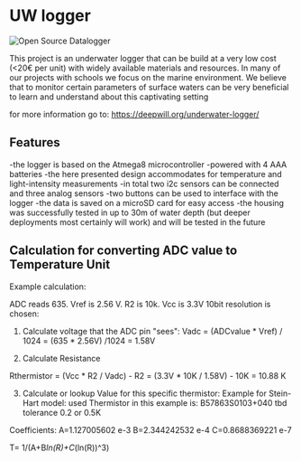 # UW logger

![Open Source Datalogger](https://deepwill.org/wp-content/uploads/2019/11/pcbdown-1024x768.jpg)

This project is an underwater logger that can be build at a very low cost (<20€ per unit) with widely available materials and resources. In many of our projects with schools we focus on the marine environment. We believe that to monitor certain parameters of surface waters can be very beneficial to learn and understand about this captivating setting

for more information go to: https://deepwill.org/underwater-logger/

## Features
-the logger is based on the Atmega8 microcontroller
-powered with 4 AAA batteries
-the here presented design accommodates for temperature and light-intensity measurements
-in total two i2c sensors can be connected and three analog sensors
-two buttons can be used to interface with the logger
-the data is saved on a microSD card for easy access
-the housing was successfully tested in up to 30m of water depth (but deeper deployments most certainly will work) and will be tested in the future



## Calculation for converting ADC value to Temperature Unit 

Example calculation: 

ADC reads 635. Vref is 2.56 V. R2 is 10k. Vcc is 3.3V 10bit resolution is chosen: 

1. Calculate voltage that the ADC pin "sees":
Vadc = (ADCvalue * Vref) / 1024 = (635 * 2.56V) /1024 = 1.58V

2. Calculate Resistance

Rthermistor = (Vcc * R2 / Vadc) - R2 = (3.3V * 10K / 1.58V) - 10K = 10.88 K

3. Calculate or lookup Value for this specific thermistor: 
Example for Stein-Hart model:
used Thermistor in this example is: B57863S0103+040 tbd tolerance 0.2 or 0.5K

Coefficients:
A=1.127005602 e-3
B=2.344242532 e-4
C=0.8688369221 e-7

T= 1/(A+B*ln(R)+C*(ln(R))^3)
